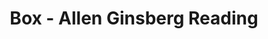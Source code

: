 ---
layout: manifest
title: Box - Allen Ginsberg Reading
manifest_name: box-allen-ginsberg-reading

---